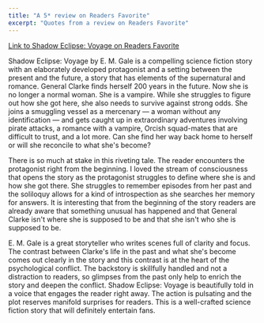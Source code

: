 ```yaml
---
title: "A 5* review on Readers Favorite"
excerpt: "Quotes from a review on Readers Favorite"
---
```

[ Link to Shadow Eclipse: Voyage on Readers Favorite ](https://readersfavorite.com/book-review/shadow-eclipse)

Shadow Eclipse: Voyage by E. M. Gale is a compelling science fiction story with an elaborately developed protagonist and a setting between the present and the future, a story that has elements of the supernatural and romance. General Clarke finds herself 200 years in the future. Now she is no longer a normal woman. She is a vampire. While she struggles to figure out how she got here, she also needs to survive against strong odds. She joins a smuggling vessel as a mercenary — a woman without any identification — and gets caught up in extraordinary adventures involving pirate attacks, a romance with a vampire, Orcish squad-mates that are difficult to trust, and a lot more. Can she find her way back home to herself or will she reconcile to what she's become? 

There is so much at stake in this riveting tale. The reader encounters the protagonist right from the beginning. I loved the stream of consciousness that opens the story as the protagonist struggles to define where she is and how she got there. She struggles to remember episodes from her past and the soliloquy allows for a kind of introspection as she searches her memory for answers. It is interesting that from the beginning of the story readers are already aware that something unusual has happened and that General Clarke isn't where she is supposed to be and that she isn't who she is supposed to be. 

E. M. Gale is a great storyteller who writes scenes full of clarity and focus. The contrast between Clarke's life in the past and what she's become comes out clearly in the story and this contrast is at the heart of the psychological conflict. The backstory is skillfully handled and not a distraction to readers, so glimpses from the past only help to enrich the story and deepen the conflict. Shadow Eclipse: Voyage is beautifully told in a voice that engages the reader right away. The action is pulsating and the plot reserves manifold surprises for readers. This is a well-crafted science fiction story that will definitely entertain fans.